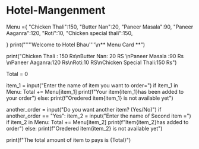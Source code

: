 # Hotel-Mangenment
Menu ={
    "Chicken Thali":150,
    "Butter Nan":20,
    "Paneer Masala":90,
    "Paneer Aaganra":120,
    "Roti":10,
    "Chicken special thali":150,

}
print("''''Welcome to Hotel Bhau''''\n** Menu Card **")

print("Chicken Thali : 150 Rs\nButter Nan: 20 RS \nPaneer Masala :90 Rs \nPaneer Aaganra:120 Rs\nRoti:10 RS\nChicken Special Thali:150 Rs")

Total = 0

item_1 = input("Enter the name of item you want to order=")
if item_1 in Menu:
    Total += Menu[item_1]
    print(f"Your item{item_1}has been added to your order")
else:
    print(f"Oredered item{item_1} is not available yet")

another_order = input("Do you want another item? (Yes/No)")
if another_order == "Yes":
    item_2 = input("Enter the name of Second item =")
    if item_2 in Menu:
        Total += Menu[item_2]
        print(f"Item{item_2}has added to order")
    else:
        print(f"Oredered item{item_2} is not available yet")

print(f"The total amount of item to pays is {Total}")
